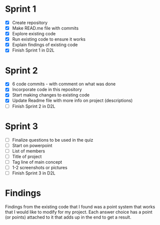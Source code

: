 # Sprint 1
- [x] Create repository
- [x] Make READ.me file with commits
- [x] Explore existing code
- [x] Run existing code to ensure it works
- [x] Explain findings of existing code
- [x] Finish Sprint 1 in D2L

# Sprint 2
- [x] 6 code commits - with comment on what was done
- [x] Incorporate code in this repository
- [x] Start making changes to existing code
- [x] Update Readme file with more info on project (descriptions)
- [ ] Finish Sprint 2 in D2L

# Sprint 3
- [ ] Finalize questions to be used in the quiz
- [ ] Start on powerpoint
- [ ] List of members
- [ ] Title of project
- [ ] Tag line of main concept
- [ ] 1-2 screenshots or pictures
- [ ] Finish Sprint 3 in D2L

# Findings
Findings from the existing code that I found was a point system that works that I would like to modify for my project. Each answer choice has a point (or points) attached to it that adds up in the end to get a result.
